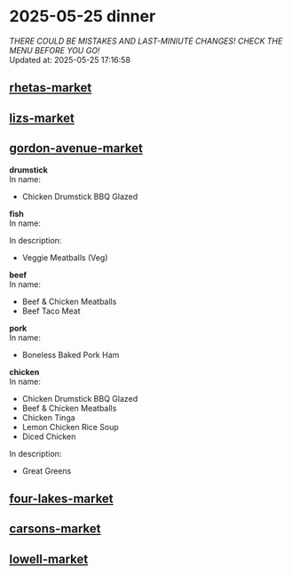 # 2025-05-25 dinner  
*THERE COULD BE MISTAKES AND LAST-MINIUTE CHANGES! CHECK THE MENU BEFORE YOU GO!*  
Updated at: 2025-05-25 17:16:58  
## [rhetas-market](https://wisc-housingdining.nutrislice.com/menu/rhetas-market/dinner/2025-05-25)  
## [lizs-market](https://wisc-housingdining.nutrislice.com/menu/lizs-market/dinner/2025-05-25)  
## [gordon-avenue-market](https://wisc-housingdining.nutrislice.com/menu/gordon-avenue-market/dinner/2025-05-25)  
**drumstick**  
In name:   
 - Chicken Drumstick BBQ Glazed  
  
**fish**  
In name:   
  
In description:   
 - Veggie Meatballs (Veg)  
  
**beef**  
In name:   
 - Beef & Chicken Meatballs  
 - Beef Taco Meat  
  
**pork**  
In name:   
 - Boneless Baked Pork Ham  
  
**chicken**  
In name:   
 - Chicken Drumstick BBQ Glazed  
 - Beef & Chicken Meatballs  
 - Chicken Tinga  
 - Lemon Chicken Rice Soup  
 - Diced Chicken  
  
In description:   
 - Great Greens  
  
## [four-lakes-market](https://wisc-housingdining.nutrislice.com/menu/four-lakes-market/dinner/2025-05-25)  
## [carsons-market](https://wisc-housingdining.nutrislice.com/menu/carsons-market/dinner/2025-05-25)  
## [lowell-market](https://wisc-housingdining.nutrislice.com/menu/lowell-market/dinner/2025-05-25)  
  
